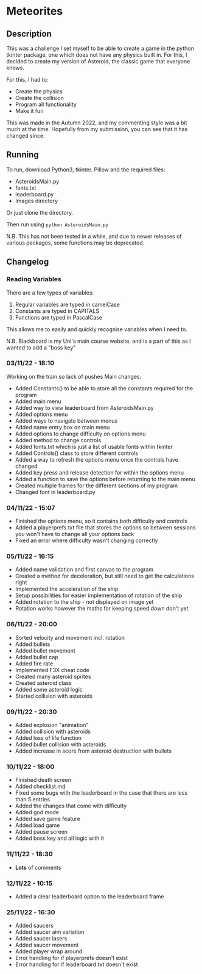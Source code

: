 # Meteorites
## Description
This was a challenge I set myself to be able to create a game in the python tkinter package, one which does not have any physics built in.
For this, I decided to create my version of Asteroid, the classic game that everyone knows.

For this, I had to:
- Create the physics
- Create the collision
- Program all functionality
- Make it fun

This was made in the Autumn 2022, and my commenting style was a bit much at the time. Hopefully from my submission, you can see that it has changed since.

## Running
To run, download Python3, tkinter. Pillow and the required files:
- AsteroidsMain.py
- fonts.txt
- leaderboard.py
- Images directory

Or just clone the directory.

Then run using `python AsteroidsMain.py`

N.B. This has not been tested in a while, and due to newer releases of various packages, some functions may be deprecated.

## Changelog

### Reading Variables
There are a few types of variables:
1. Regular variables are typed in camelCase
2. Constants are typed in CAPITALS
3. Functions are typed in PascalCase

This allows me to easily and quickly recognise variables when I need to.

N.B. Blackboard is my Uni's main course website, and is a part of this as I wanted to add a "boss key"

### 03/11/22 - 18:10
Working on the train so lack of pushes
Main changes:
- Added Constants() to be able to store all the constants required for the program
- Added main menu
- Added way to view leaderboard from AsteroidsMain.py
- Added options menu
- Added ways to navigate between menus
- Added name entry box on main menu
- Added options to change difficulty on options menu
- Added method to change controls
- Added fonts.txt which is just a list of usable fonts within tkinter
- Added Controls() class to store different controls
- Added a way to refresh the options menu once the controls have changed
- Added key press and release detection for within the options menu
- Added a function to save the options before returning to the main menu
- Created multiple frames for the different sections of my program
- Changed font in leaderboard.py

### 04/11/22 - 15:07
- Finished the options menu, so it contains both difficulty and controls
- Added a playerprefs.txt file that stores the options so between sessions you won't have to change all your options back
- Fixed an error where difficulty wasn't changing correctly

### 05/11/22 - 16:15
- Added name validation and first canvas to the program
- Created a method for deceleration, but still need to get the calculations right
- Implemented the acceleration of the ship
- Setup possibilities for easier implementation of rotation of the ship
- Added rotation to the ship - not displayed on image yet
- Rotation works however the maths for keeping speed down don't yet

### 06/11/22 - 20:00
- Sorted velocity and movement incl. rotation
- Added bullets
- Added bullet movement
- Added bullet cap
- Added fire rate
- Implemented F3X cheat code
- Created many asteroid sprites
- Created asteroid class
- Added some asteroid logic
- Started collision with asteroids

### 09/11/22 - 20:30
- Added explosion "animation"
- Added collision with asteroids
- Added loss of life function
- Added bullet collision with asteroids
- Added increase in score from asteroid destruction with bullets

### 10/11/22 - 18:00
- Finished death screen
- Added checklist.md
- Fixed some bugs with the leaderboard in the case that there are less than 5 entries
- Added the changes that come with difficulty
- Added god mode
- Added save game feature
- Added load game
- Added pause screen
- Added boss key and all logic with it

### 11/11/22 - 18:30
- **Lots** of comments

### 12/11/22 - 10:15
- Added a clear leaderboard option to the leaderboard frame

### 25/11/22 - 16:30
- Added saucers
- Added saucer aim variation
- Added saucer lasers
- Added saucer movement
- Added player wrap around
- Error handling for if playerprefs doesn't exist
- Error handling for if leaderboard.txt doesn't exist